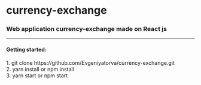 <h1>currency-exchange</h1>

<h3>Web application currency-exchange made on React js</h3>

<hr>
<h4>Getting started:</h4>
1. git clone https://github.com/Evgeniyatorva/currency-exchange.git<br/>
2. yarn install or npm install<br/>
3. yarn start or npm start<br/>
